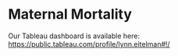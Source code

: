 # Maternal Mortality

Our Tableau dashboard is available here: https://public.tableau.com/profile/lynn.eitelman#!/
